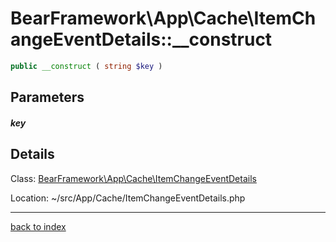 # BearFramework\App\Cache\ItemChangeEventDetails::__construct

```php
public __construct ( string $key )
```

## Parameters

##### key

## Details

Class: [BearFramework\App\Cache\ItemChangeEventDetails](bearframework.app.cache.itemchangeeventdetails.class.md)

Location: ~/src/App/Cache/ItemChangeEventDetails.php

---

[back to index](index.md)

